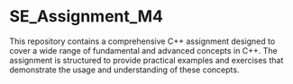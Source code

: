 # SE_Assignment_M4
This repository contains a comprehensive C++ assignment designed to cover a wide range of fundamental and advanced concepts in C++. The assignment is structured to provide practical examples and exercises that demonstrate the usage and understanding of these concepts.
